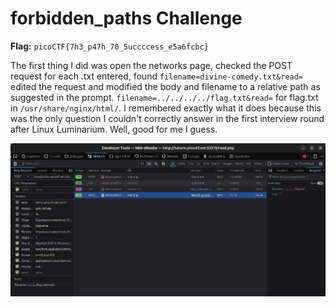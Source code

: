 # forbidden_paths Challenge

**Flag:** `picoCTF{7h3_p47h_70_5uccccess_e5a6fcbc}`

The first thing I did was open the networks page, checked the POST request for each .txt entered, found `filename=divine-comedy.txt&read=` edited the request and modified the body and filename to a relative path as suggested in the prompt. `filename=../../../../flag.txt&read=` for flag.txt in `/usr/share/nginx/html/`. I remembered exactly what it does because this was the only question I couldn't correctly answer in the first interview round after Linux Luminarium. Well, good for me I guess. 

![Screengrab](forbidden_paths.png)

